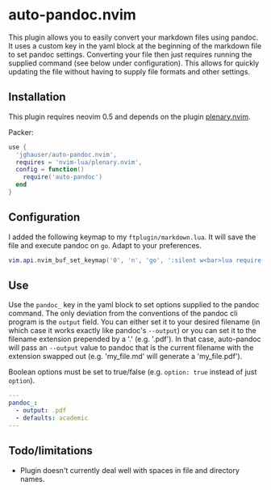 # auto-pandoc.nvim

This plugin allows you to easily convert your markdown files using pandoc. It uses a custom key in the yaml block at the beginning of the markdown file to set pandoc settings. Converting your file then just requires running the supplied command (see below under configuration). This allows for quickly updating the file without having to supply file formats and other settings.

## Installation

This plugin requires neovim 0.5 and depends on the plugin [plenary.nvim](https://github.com/nvim-lua/plenary.nvim).

Packer:

```lua
use {
  'jghauser/auto-pandoc.nvim',
  requires = 'nvim-lua/plenary.nvim',
  config = function()
    require('auto-pandoc')
  end
}
```

## Configuration

I added the following keymap to my `ftplugin/markdown.lua`. It will save the file and execute pandoc on `go`. Adapt to your preferences.

```lua
vim.api.nvim_buf_set_keymap('0', 'n', 'go', ':silent w<bar>lua require("auto-pandoc").run_pandoc()<cr>', {noremap = true, silent = true})
```

## Use

Use the `pandoc_` key in the yaml block to set options supplied to the pandoc command. The only deviation from the conventions of the pandoc cli program is the `output` field. You can either set it to your desired filename (in which case it works exactly like pandoc's `--output`) or you can set it to the filename extension prepended by a '.' (e.g. '.pdf'). In that case, auto-pandoc will pass an `--output` value to pandoc that is the current filename with the extension swapped out (e.g. 'my_file.md' will generate a 'my_file.pdf').

Boolean options must be set to true/false (e.g. `option: true` instead of just `option`).

```yaml
---
pandoc_:
  - output: .pdf
  - defaults: academic
---
```

## Todo/limitations

- Plugin doesn't currently deal well with spaces in file and directory names.
